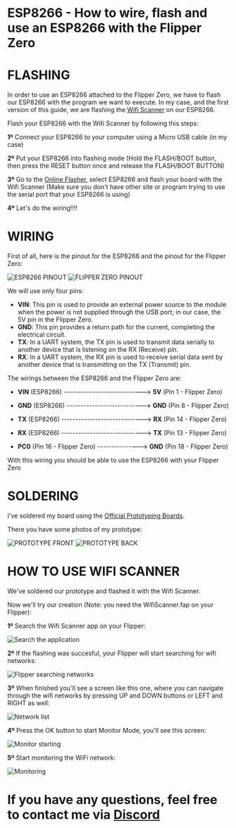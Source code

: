 # ESP8266 - How to wire, flash and use an ESP8266 with the Flipper Zero

# FLASHING
In order to use an ESP8266 attached to the Flipper Zero, we have to flash our ESP8266 with the program we want to execute. In my case, and the first version of this guide, we are flashing the [Wifi Scanner](https://github.com/SequoiaSan/FlipperZero-WiFi-Scanner_Module) on our ESP8266.

Flash your ESP8266 with the Wifi Scanner by following this steps:

  **1º**   Connect your ESP8266 to your computer using a Micro USB cable (in my case)
  
  **2º**   Put your ESP8266 into flashing mode (Hold the FLASH/BOOT button, then press the RESET button once and release the FLASH/BOOT BUTTON)
  
  **3º**   Go to the [Online Flasher](https://sequoiasan.github.io/FlipperZero-WiFi-Scanner_Module), select ESP8266 and flash your board with the Wifi Scanner (Make sure you don't have other site or program trying to use the serial port that your ESP8266 is using)

  **4º** Let's do the wiring!!!!

# WIRING

First of all, here is the pinout for the ESP8266 and the pinout for the Flipper Zero:

![ESP8266 PINOUT](https://github.com/Dankof04/esp8266/blob/main/ESP8266-Pinout-NodeMCU.png)
![FLIPPER ZERO PINOUT](https://github.com/Dankof04/esp8266/blob/main/FlipperZero_Pinout.png)

We will use only four pins:

- **VIN**: This pin is used to provide an external power source to the module when the power is not supplied through the USB port; in our case, the 5V pin in the Flipper Zero.
- **GND**: This pin provides a return path for the current, completing the electrical circuit.
- **TX**: In a UART system, the TX pin is used to transmit data serially to another device that is listening on the RX (Receive) pin.
- **RX**: In a UART system, the RX pin is used to receive serial data sent by another device that is transmitting on the TX (Transmit) pin.

The wirings between the ESP8266 and the Flipper Zero are:

- **VIN** (ESP8266) ----------------------------> **5V** (Pin 1 - Flipper Zero)

- **GND** (ESP8266) ---------------------------> **GND** (Pin 8 - Flipper Zero)

- **TX** (ESP8266) -----------------------------> **RX** (Pin 14 - Flipper Zero)

- **RX** (ESP8266) -----------------------------> **TX** (Pin 13 - Flipper Zero)

- **PC0** (Pin 16 - Flipper Zero) ---------------> **GND** (Pin 18 - Flipper Zero)

With this wiring you should be able to use the ESP8266 with your Flipper Zero

# SOLDERING
I've soldered my board using the [Official Prototyping Boards](https://shop.flipperzero.one/collections/flipper-zero-accessories/products/proto-boards).

There you have some photos of my prototype:

![PROTOTYPE FRONT](https://github.com/Dankof04/ESP8266-guide-not-finished-/blob/main/ESP8266_Front.jpeg)
![PROTOTYPE BACK](https://github.com/Dankof04/ESP8266-guide-not-finished-/blob/main/ESP8266_Back.jpeg)

# HOW TO USE WIFI SCANNER
We've soldered our prototype and flashed it with the Wifi Scanner.

Now we'll try our creation (Note: you need the WifiScanner.fap on your Flipper):

**1º** Search the Wifi Scanner app on your Flipper:

![Search the application](https://github.com/Dankof04/ESP8266-guide-not-finished-/blob/main/Step_1.png)

**2º** If the flashing was succesful, your Flipper will start searching for wifi networks:

![Flipper searching networks](https://github.com/Dankof04/ESP8266-guide-not-finished-/blob/main/Step_2.png)

**3º** When finished you'll see a screen like this one, where you can navigate through the wifi networks by pressing UP and DOWN buttons or LEFT and RIGHT as well:

![Network list](https://github.com/Dankof04/ESP8266-guide-not-finished-/blob/main/Step_3.png)

**4º** Press the OK button to start Monitor Mode, you'll see this screen:

![Monitor starting](https://github.com/Dankof04/ESP8266-guide-not-finished-/blob/main/Step_4.png)

**5º** Start monitoring the WiFi network:

![Monitoring](https://github.com/Dankof04/ESP8266-guide-not-finished-/blob/main/Step_5.png)


# If you have any questions, feel free to contact me via [Discord](discord.com/users/dankof.exe)


